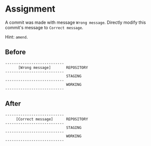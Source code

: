 # Assignment

A commit was made with message `Wrong message`.
Directly modify this commit's message to `Correct message`.

Hint: `amend`.

## Before

```text
---------------------------
      [Wrong message]       REPOSITORY
---------------------------
                            STAGING
---------------------------
                            WORKING
---------------------------
```

## After

```text
---------------------------
     [Correct message]      REPOSITORY
---------------------------
                            STAGING
---------------------------
                            WORKING
---------------------------
```
